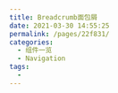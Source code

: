 ```yaml
---
title: Breadcrumb面包屑
date: 2021-03-30 14:55:25
permalink: /pages/22f831/
categories:
  - 组件一览
  - Navigation
tags:
  - 
---
```

